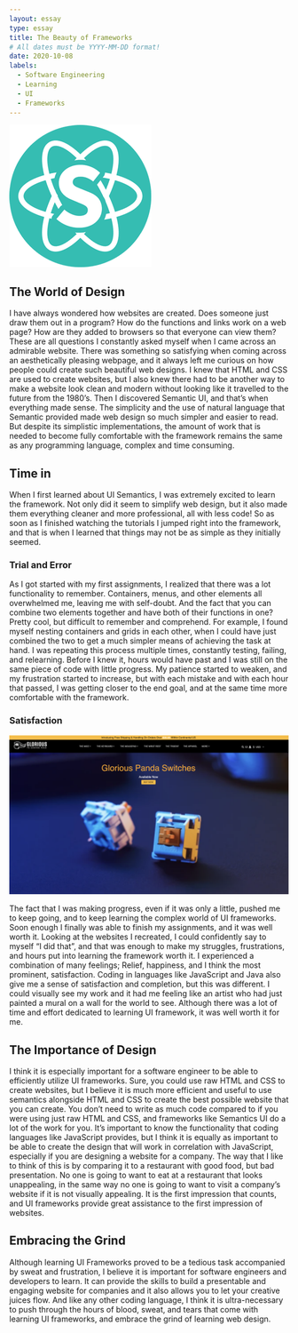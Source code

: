 ```yaml
---
layout: essay
type: essay
title: The Beauty of Frameworks
# All dates must be YYYY-MM-DD format!
date: 2020-10-08
labels:
  - Software Engineering 
  - Learning
  - UI
  - Frameworks
---
```


<img class="ui tiny left circular floated image" src="../images/Semantic-logo.png">

## The World of Design
I have always wondered how websites are created. Does someone just draw them out in a program? How do the functions and links work on a web page? How are they added to browsers so that everyone can view them? These are all questions I constantly asked myself when I came across an admirable website. There was something so satisfying when coming across an aesthetically pleasing webpage, and it always left me curious on how people could create such beautiful web designs. I knew that HTML and CSS are used to create websites, but I also knew there had to be another way to make a website look clean and modern without looking like it travelled to the future from the 1980’s. Then I discovered Semantic UI, and that’s when everything made sense. The simplicity and the use of natural language that Semantic provided made web design so much simpler and easier to read. But despite its simplistic implementations, the amount of work that is needed to become fully comfortable with the framework remains the same as any programming language, complex and time consuming. 
## Time in
When I first learned about UI Semantics, I was extremely excited to learn the framework. Not only did it seem to simplify web design, but it also made them everything cleaner and more professional, all with less code! So as soon as I finished watching the tutorials I jumped right into the framework, and that is when I learned that things may not be as simple as they initially seemed. 

### Trial and Error
As I got started with my first assignments, I realized that there was a lot functionality to remember. Containers, menus, and other elements all overwhelmed me, leaving me with self-doubt. And the fact that you can combine two elements together and have both of their functions in one? Pretty cool, but difficult to remember and comprehend. For example, I found myself nesting containers and grids in each other, when I could have just combined the two to get a much simpler means of achieving the task at hand. I was repeating this process multiple times, constantly testing, failing, and relearning. Before I knew it, hours would have past and I was still on the same piece of code with little progress. My patience started to weaken, and my frustration started to increase, but with each mistake and with each hour that passed, I was getting closer to the end goal, and at the same time more comfortable with the framework.

### Satisfaction
<img class="ui medium left floated image" src="../images/glorious.png">

The fact that I was making progress, even if it was only a little, pushed me to keep going, and to keep learning the complex world of UI frameworks. Soon enough I finally was able to finish my assignments, and it was well worth it. Looking at the websites I recreated, I could confidently say to myself “I did that”, and that was enough to make my struggles, frustrations, and hours put into learning the framework worth it. I experienced a combination of many feelings; Relief, happiness, and I think the most prominent, satisfaction. Coding in languages like JavaScript and Java also give me a sense of satisfaction and completion, but this was different. I could visually see my work and it had me feeling like an artist who had just painted a mural on a wall for the world to see. Although there was a lot of time and effort dedicated to learning UI framework, it was well worth it for me.
## The Importance of Design
 I think it is especially important for a software engineer to be able to efficiently utilize UI frameworks. Sure, you could use raw HTML and CSS to create websites, but I believe it is much more efficient and useful to use semantics alongside HTML and CSS to create the best possible website that you can create. You don’t need to write as much code compared to if you were using just raw HTML and CSS, and frameworks like Semantics UI do a lot of the work for you. It’s important to know the functionality that coding languages like JavaScript provides, but I think it is equally as important to be able to create the design that will work in correlation with JavaScript, especially if you are designing a website for a company. The way that I like to think of this is by comparing it to a restaurant with good food, but bad presentation. No one is going to want to eat at a restaurant that looks unappealing, in the same way no one is going to want to visit a company’s website if it is not visually appealing. It is the first impression that counts, and UI frameworks provide great assistance to the first impression of websites. 
## Embracing the Grind
Although learning UI Frameworks proved to be a tedious task accompanied by sweat and frustration, I believe it is important for software engineers and developers to learn. It can provide the skills to build a presentable and engaging website for companies and it also allows you to let your creative juices flow. And like any other coding language, I think it is ultra-necessary to push through the hours of blood, sweat, and tears that come with learning UI frameworks, and embrace the grind of learning web design.
